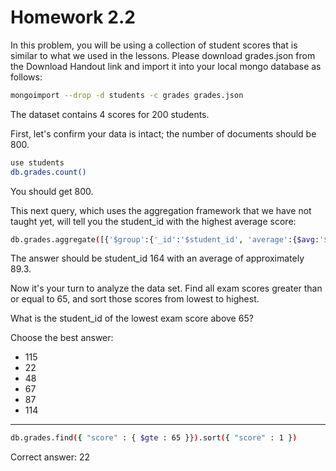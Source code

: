 # Homework 2.2

In this problem, you will be using a collection of student scores that is similar to what we used in the lessons. Please download grades.json from the Download Handout link and import it into your local mongo database as follows:

```bash
mongoimport --drop -d students -c grades grades.json
```

The dataset contains 4 scores for 200 students.

First, let's confirm your data is intact; the number of documents should be 800.

```bash
use students
db.grades.count()
```

You should get 800.

This next query, which uses the aggregation framework that we have not taught yet, will tell you the student_id with the highest average score:

```bash
db.grades.aggregate([{'$group':{'_id':'$student_id', 'average':{$avg:'$score'}}}, {'$sort':{'average':-1}}, {'$limit':1}])
```

The answer should be student_id 164 with an average of approximately 89.3.

Now it's your turn to analyze the data set. Find all exam scores greater than or equal to 65, and sort those scores from lowest to highest.

What is the student_id of the lowest exam score above 65?

Choose the best answer:
* 115
* 22
* 48
* 67
* 87
* 114

----------------------------------------

```bash
db.grades.find({ "score" : { $gte : 65 }}).sort({ "score" : 1 })
```

Correct answer: 22